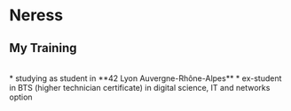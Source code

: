 # Neress
<!---
<p align="center">
  <img src="https://github.com/Neress-dono/pictures/blob/cff49dd079dd515db3a8cc7d370258ec0c40e275/Miyamura.Izumi.full.3371268.png">
  <br>profile picture
</p>
--->
## My Training

<br>
* studying as student in **42 Lyon Auvergne-Rhône-Alpes**
* ex-student in BTS (higher technician certificate) in digital science, IT and networks option


<!--
**Neress-dono/Neress-dono** is a ✨ _special_ ✨ repository because its `README.md` (this file) appears on your GitHub profile.

Here are some ideas to get you started:

- 🔭 I’m currently working on ...
- 🌱 I’m currently learning ...
- 👯 I’m looking to collaborate on ...
- 🤔 I’m looking for help with ...
- 💬 Ask me about ...
- 📫 How to reach me: ...
- 😄 Pronouns: ...
- ⚡ Fun fact: ...
-->
